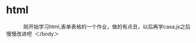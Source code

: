 # html
<!DOCTYPE html>
<html>	
  <head>	
      <meta charset="UTF-8">	
  </head>
  <body>	
      刚开始学习html,表单表格的一个作业，做的有点丑，以后再学casa,js之后慢慢改进吧 
  ＜/body＞
    

